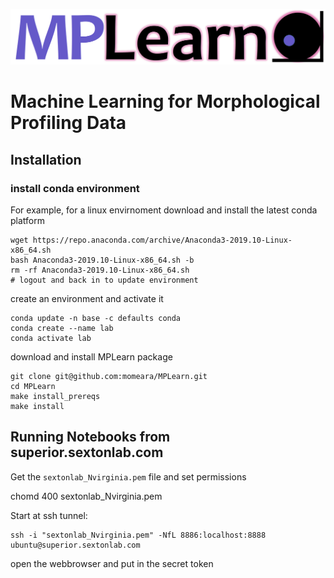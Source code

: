 ![MPLearn Logo](MPLearn_logo.png "")


# Machine Learning for Morphological Profiling Data



## Installation

### install conda environment

For example, for a linux envirnoment download and install the latest conda platform

    wget https://repo.anaconda.com/archive/Anaconda3-2019.10-Linux-x86_64.sh
    bash Anaconda3-2019.10-Linux-x86_64.sh -b
    rm -rf Anaconda3-2019.10-Linux-x86_64.sh
    # logout and back in to update environment

create an environment and activate it

    conda update -n base -c defaults conda
    conda create --name lab
    conda activate lab

download and install MPLearn package

    git clone git@github.com:momeara/MPLearn.git
    cd MPLearn
    make install_prereqs
    make install

## Running Notebooks from superior.sextonlab.com

Get the `sextonlab_Nvirginia.pem` file and set permissions

   chomd 400 sextonlab_Nvirginia.pem

Start at ssh tunnel:

    ssh -i "sextonlab_Nvirginia.pem" -NfL 8886:localhost:8888 ubuntu@superior.sextonlab.com

open the webbrowser and put in the secret token